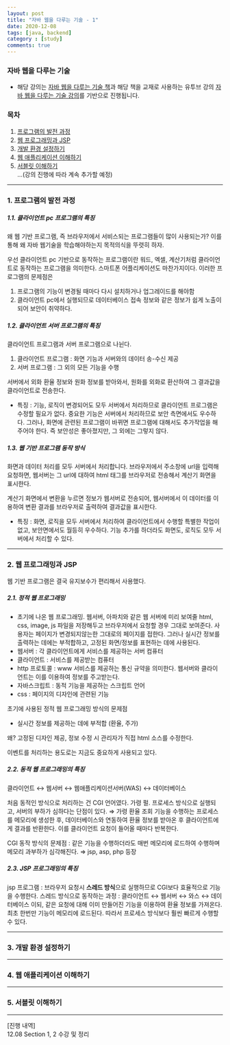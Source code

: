 ```yaml
---
layout: post
title: "자바 웹을 다루는 기술 - 1"
date: 2020-12-08
tags: [java, backend]
category : [study]
comments: true
---
```


### 자바 웹을 다루는 기술
- 해당 강의는 [자바 웹을 다루는 기술 책](https://www.aladin.co.kr/shop/wproduct.aspx?ItemId=177931511)과 해당 책을 교재로 사용하는 유투브 강의 [자바 웹을 다루는 기술 강의](https://www.youtube.com/watch?v=qhc50ZYY4PM&list=PLuvImYntyp-s76lJiia8YfskDRAypeoyh)를 기반으로 진행됩니다.

### 목차  
1. <a href="#1">프로그램의 발전 과정</a>  
2. <a href="#2">웹 프로그래밍과 JSP</a>
3. <a href="#3">개발 환경 설정하기</a>
1. <a href="#4">웹 애플리케이션 이해하기</a>
1. <a href="#5">서블릿 이해하기</a>  
...(강의 진행에 따라 계속 추가할 예정)


---
<a name="1"></a>
### 1. 프로그램의 발전 과정
##### 1.1. 클라이언트 pc 프로그램의 특징

왜 웹 기반 프로그램, 즉 브라우저에서 서비스되는 프로그램들이 많이 사용되는가? 이를 통해 왜 자바 웹기술을 학습해야하는지 목적의식을 뚜렷히 하자.

우선 클라이언트 pc 기반으로 동작하는 프로그램이란 워드, 엑셀, 계산기처럼 클라이언트로 동작하는 프로그램을 의미한다. 스마트폰 어플리케이션도 마찬가지이다. 이러한 프로그램의 문제점은

1. 프로그램의 기능이 변경될 때마다 다시 설치하거나 업그레이드를 해야함
2. 클라이언트 pc에서 실행되므로 데이터베이스 접속 정보와 같은 정보가 쉽게 노출이 되어 보안이 취약하다.

##### 1.2. 클라이언트 서버 프로그램의 특징

클라이언트 프로그램과 서버 프로그램으로 나뉜다.

1. 클라이언트 프로그램 : 화면 기능과 서버와의 데이터 송-수신 제공
2. 서버 프로그램 : 그 외의 모든 기능을 수행

서버에서 외화 환율 정보와 원화 정보를 받아와서, 원화를 외화로 환산하여 그 결과값을 클라이언트로 전송한다.

- 특징 : 기능, 로직이 변경되어도 모두 서버에서 처리하므로 클라이언트 프로그램은 수정할 필요가 없다. 중요한 기능은 서버에서 처리하므로 보안 측면에서도 우수하다. 그러나, 화면에 관련된 프로그램이 바뀌면 프로그램에 대해서도 추가작업을 해주어야 한다. 즉 보안성은 좋아졌지만, 그 외에는 그렇지 않다.

##### 1.3. 웹 기반 프로그램 동작 방식

화면과 데이터 처리를 모두 서버에서 처리합니다. 브라우저에서 주소창에 url을 입력해 요청하면, 웹서버는 그 url에 대하여 html 태그를 브라우저로 전송해서 계산기 화면을 표시한다.

계산기 화면에서 변환을 누르면 정보가 웹서버로 전송되어, 웹서버에서 이 데이터를 이용하여 변환 결과를 브라우저로 출력하여 결과값을 표시한다.

- 특징 : 화면, 로직을 모두 서버에서 처리하여 클라이언트에서 수행할 특별한 작업이 없고, 보안면에서도 월등히 우수하다. 기능 추가를 하더라도 화면도, 로직도 모두 서버에서 처리할 수 있다.

---
<a name="2"></a>
### 2. 웹 프로그래밍과 JSP

웹 기반 프로그램은 결국 유지보수가 편리해서 사용했다.

##### 2.1. 정적 웹 프로그래밍

- 초기에 나온 웹 프로그래밍. 웹서버, 아파치와 같은 웹 서버에 미리 보여줄 html, css, image, js 파일을 저장해두고 브라우저에서 요청할 경우 그대로 보여준다. 사용자는 페이지가 변경되지않는한 그대로의 페이지를 접한다. 그러나 실시간 정보를 출력하는 데에는 부적합하고, 고정된 화면/정보를 표현하는 데에 사용된다.
- 웹서버 : 각 클라이언트에게 서비스를 제공하는 서버 컴퓨터
- 클라이언트 : 서비스를 제공받는 컴퓨터
- http 프로토콜 : www 서비스를 제공하는 통신 규약을 의미한다. 웹서버와 클라이언트는 이를 이용하여 정보를 주고받는다.
- 자바스크립트 : 동적 기능을 제공하는 스크립트 언어
- css : 페이지의 디자인에 관련된 기능

초기에 사용된 정적 웹 프로그래밍 방식의 문제점

- 실시간 정보를 제공하는 데에 부적합 (환율, 주가)

왜? 고정된 디자인 제공, 정보 수정 시 관리자가 직접 html 소스를 수정한다.

이벤트를 처리하는 용도로는 지금도 중요하게 사용되고 있다.

##### 2.2. 동적 웹 프로그래밍의 특징

클라이언트 ↔ 웹서버 ↔ 웹애플리케이션서버(WAS) ↔ 데이터베이스

처음 동적인 방식으로 처리하는 건 CGI 언어였다. 가령 펄. 프로세스 방식으로 실행되고, 서버의 부하가 심하다는 단점이 있다. ⇒ 가령 환율 조회 기능을 수행하는 프로세스를 메모리에 생성한 후, 데이터베이스와 연동하여 환율 정보를 받아온 후 클라이언트에게 결과를 반환한다. 이를 클라이언트 요청이 들어올 때마다 반복한다.

CGI 동작 방식의 문제점 : 같은 기능을 수행하더라도 매번 메모리에 로드하여 수행하며 메모리 과부하가 심각해진다. ⇒ jsp, asp, php 등장

##### 2.3. JSP 프로그래밍의 특징

jsp 프로그램 : 브라우저 요청시 **스레드 방식**으로 실행하므로 CGI보다 효율적으로 기능을 수행한다. 스레드 방식으로 동작하는 과정 : 클라이언트 ↔ 웹서버 ↔ 와스 ↔ 데이터베이스 이되, 같은 요청에 대해 이미 만들어진 기능을 이용하여 환율 정보를 가져온다. 최초 한번만 기능이 메모리에 로드된다. 따라서 프로세스 방식보다 훨씬 빠르게 수행할 수 있다.

---
<a name="3"></a>
### 3. 개발 환경 설정하기

---
<a name="4"></a>
### 4. 웹 애플리케이션 이해하기

---
<a name="5"></a>
### 5. 서블릿 이해하기


---
[진행 내역]  
12.08 Section 1, 2 수강 및 정리
